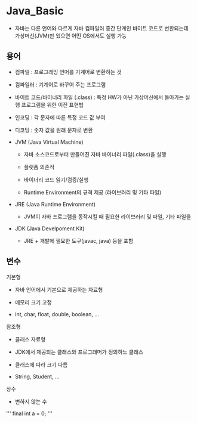# Java_Basic

- 자바는 다른 언어와 다르게 자바 컴파일러 중간 단계인 바이트 코드로 변환되는데 가상머신(JVM)만 있으면 어떤 OS에서도 실행 가능

## 용어

- 컴파일 : 프로그래밍 언어를 기계어로 변환하는 것

- 컴파일러 : 기계어로 바꾸어 주는 프로그램

- 바이트 코드/바이너리 파일 (.class) : 특정 HW가 아닌 가상머신에서 돌아가는 실행 프로그램을 위한 이진 표현법

- 인코딩 : 각 문자에 따른 특정 코드 값 부여

- 디코딩 : 숫자 값을 원래 문자로 변환
  
- JVM (Java Virtual Machine)
  
  - 자바 소스코드로부터 만들어진 자바 바이너리 파일(.class)을 실행
  
  - 플랫폼 의존적
    
  - 바이너리 코드 읽기/검증/실행
    
  - Runtime Environment의 규격 제공 (라이브러리 및 기타 파일)
  
- JRE (Java Runtime Environment)
  
  - JVM이 자바 프로그램을 동작시킬 때 필요한 라이브러리 및 파일, 기타 파일을 
    
- JDK (Java Develpoment Kit)
  
  - JRE + 개발에 필요한 도구(javac, java) 등을 포함


## 변수

기본형

- 자바 언어에서 기본으로 제공하는 자료형

- 메모리 크기 고정

- int, char, float, double, boolean, ...

참조형

- 클래스 자료형

- JDK에서 제공되는 클래스와 프로그래머가 정의하느 클래스

- 클래스에 따라 크기 다름

- String, Student, ...

상수

- 변하지 않는 수


'''
final int a = 0;
'''
